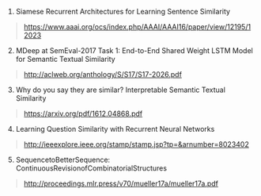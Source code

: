 

1. Siamese Recurrent Architectures for Learning Sentence Similarity
> https://www.aaai.org/ocs/index.php/AAAI/AAAI16/paper/view/12195/12023

2. MDeep at SemEval-2017 Task 1: End-to-End Shared Weight LSTM Model for Semantic Textual Similarity
> http://aclweb.org/anthology/S/S17/S17-2026.pdf

3. Why do you say they are similar? Interpretable Semantic Textual Similarity
> https://arxiv.org/pdf/1612.04868.pdf

4. Learning Question Similarity with Recurrent Neural Networks
> http://ieeexplore.ieee.org/stamp/stamp.jsp?tp=&arnumber=8023402

5. SequencetoBetterSequence: ContinuousRevisionofCombinatorialStructures
> http://proceedings.mlr.press/v70/mueller17a/mueller17a.pdf


